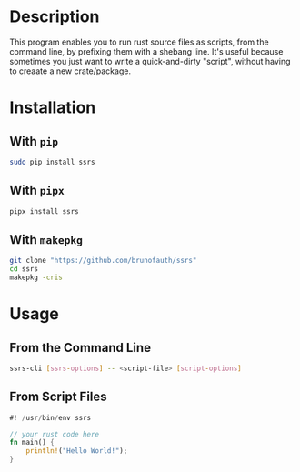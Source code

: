 # Description

This program enables you to run rust source files as scripts, from the command 
line, by prefixing them with a shebang line. It's useful because sometimes you 
just want to write a quick-and-dirty "script", without having to creaate a new 
crate/package.


# Installation

## With `pip`
```sh
sudo pip install ssrs
```

## With `pipx`
```sh
pipx install ssrs
```

## With `makepkg`
```sh
git clone "https://github.com/brunofauth/ssrs"
cd ssrs
makepkg -cris
```

# Usage

## From the Command Line
```sh
ssrs-cli [ssrs-options] -- <script-file> [script-options]
```

## From Script Files
```rust
#! /usr/bin/env ssrs

// your rust code here
fn main() {
    println!("Hello World!");
}
```

